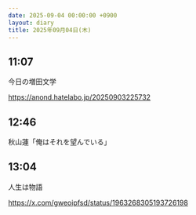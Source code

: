```yaml
---
date: 2025-09-04 00:00:00 +0900
layout: diary
title: 2025年09月04日(木)
---
```


## 11:07
今日の増田文学

https://anond.hatelabo.jp/20250903225732

## 12:46
秋山蓮「俺はそれを望んでいる」

## 13:04
人生は物語

https://x.com/gweoipfsd/status/1963268305193726198
